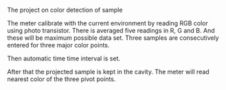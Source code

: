 The project on color detection of sample

The meter calibrate with the current environment by reading RGB color using photo transistor. There is averaged five readings in R, G and B. And these will be maximum possible data set.
Three samples are consecutively entered for three major color points.


Then automatic time time interval is set.


After that the projected sample is kept in the cavity. The meter will read nearest color of the three pivot points.

